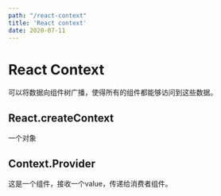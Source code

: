 ```yaml
---
path: "/react-context"
title: 'React context'
date: 2020-07-11
---
```


# React Context
可以将数据向组件树广播，使得所有的组件都能够访问到这些数据。

## React.createContext
一个对象

## Context.Provider
这是一个组件，接收一个value，传递给消费者组件。